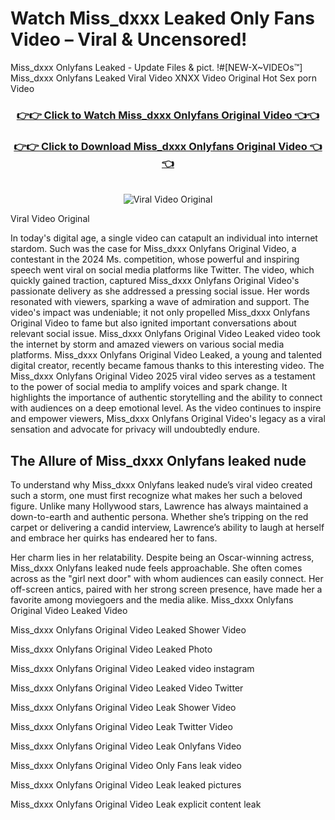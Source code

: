 # Watch Miss_dxxx Leaked Only Fans Video – Viral & Uncensored!

Miss_dxxx Onlyfans Leaked - Update Files & pict. !#[NEW-X~VIDEOs™] Miss_dxxx Onlyfans Leaked Viral Video XNXX Video Original Hot Sex porn Video
<br>
<div align="center">
<h3><a href="https://links2leaks.com?utm_source=miss_dxxx&utm_medium=gitlong" rel="nofollow">👉👉 Click to Watch Miss_dxxx Onlyfans Original Video 👈👈</a></h3>
<h3><a href="https://links2leaks.com?utm_source=miss_dxxx&utm_medium=gitlong" rel="nofollow">👉👉 Click to Download Miss_dxxx Onlyfans Original Video 👈👈</a></h3>
<br>
<a href="https://links2leaks.com?utm_source=miss_dxxx&utm_medium=gitlong" rel="nofollow"><img src="https://i.ibb.co/Gkj2r4b/banner.png" alt="Viral Video Original" style="max-width: 100%; display: inline-block;" data-target="animated-image.originalImage"></a>
</div>

Viral Video Original

In today's digital age, a single video can catapult an individual into internet stardom. Such was the case for Miss_dxxx Onlyfans Original Video, a contestant in the 2024 Ms. competition, whose powerful and inspiring speech went viral on social media platforms like Twitter.
The video, which quickly gained traction, captured Miss_dxxx Onlyfans Original Video's passionate delivery as she addressed a pressing social issue. Her words resonated with viewers, sparking a wave of admiration and support. The video's impact was undeniable; it not only propelled Miss_dxxx Onlyfans Original Video to fame but also ignited important conversations about relevant social issue.
Miss_dxxx Onlyfans Original Video Leaked video took the internet by storm and amazed viewers on various social media platforms. Miss_dxxx Onlyfans Original Video Leaked, a young and talented digital creator, recently became famous thanks to this interesting video.
The Miss_dxxx Onlyfans Original Video 2025 viral video serves as a testament to the power of social media to amplify voices and spark change. It highlights the importance of authentic storytelling and the ability to connect with audiences on a deep emotional level. As the video continues to inspire and empower viewers, Miss_dxxx Onlyfans Original Video's legacy as a viral sensation and advocate for privacy will undoubtedly endure.

<h2>The Allure of Miss_dxxx Onlyfans leaked nude</h2>


To understand why Miss_dxxx Onlyfans leaked nude’s viral video created such a storm, one must first recognize what makes her such a beloved figure. Unlike many Hollywood stars, Lawrence has always maintained a down-to-earth and authentic persona. Whether she’s tripping on the red carpet or delivering a candid interview, Lawrence’s ability to laugh at herself and embrace her quirks has endeared her to fans.

Her charm lies in her relatability. Despite being an Oscar-winning actress, Miss_dxxx Onlyfans leaked nude feels approachable. She often comes across as the "girl next door" with whom audiences can easily connect. Her off-screen antics, paired with her strong screen presence, have made her a favorite among moviegoers and the media alike.
Miss_dxxx Onlyfans Original Video Leaked Video

Miss_dxxx Onlyfans Original Video Leaked Shower Video

Miss_dxxx Onlyfans Original Video Leaked Photo

Miss_dxxx Onlyfans Original Video Leaked video instagram

Miss_dxxx Onlyfans Original Video Leaked Video Twitter

Miss_dxxx Onlyfans Original Video Leak Shower Video

Miss_dxxx Onlyfans Original Video Leak Twitter Video

Miss_dxxx Onlyfans Original Video Leak Onlyfans Video

Miss_dxxx Onlyfans Original Video Only Fans leak video

Miss_dxxx Onlyfans Original Video Leak leaked pictures

Miss_dxxx Onlyfans Original Video Leak explicit content leak